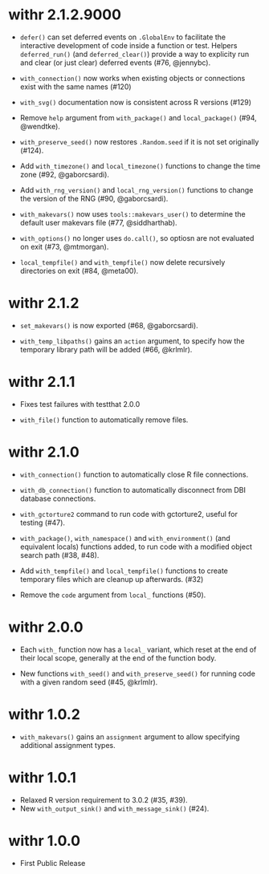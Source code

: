 # withr 2.1.2.9000

- `defer()` can set deferred events on `.GlobalEnv` to facilitate the
  interactive development of code inside a function or test. Helpers
  `deferred_run()` (and `deferred_clear()`) provide a way to explicity run and
  clear (or just clear) deferred events (#76, @jennybc).
- `with_connection()` now works when existing objects or connections exist with the same names (#120)

- `with_svg()` documentation now is consistent across R versions (#129)

- Remove `help` argument from `with_package()` and `local_package()` (#94, @wendtke).

- `with_preserve_seed()` now restores `.Random.seed` if it is not set
  originally (#124).

- Add `with_timezone()` and `local_timezone()` functions to change the
  time zone (#92, @gaborcsardi).

- Add `with_rng_version()` and `local_rng_version()` functions to change
  the version of the RNG (#90, @gaborcsardi).

- `with_makevars()` now uses `tools::makevars_user()` to determine the default
  user makevars file (#77, @siddharthab).

- `with_options()` no longer uses `do.call()`, so optiosn are not evaluated on 
  exit (#73, @mtmorgan).
  
- `local_tempfile()` and `with_tempfile()` now delete recursively directories on
  exit (#84, @meta00).
  
# withr 2.1.2

- `set_makevars()` is now exported (#68, @gaborcsardi).

- `with_temp_libpaths()` gains an `action` argument, to specify how the
  temporary library path will be added (#66, @krlmlr).

# withr 2.1.1

- Fixes test failures with testthat 2.0.0

- `with_file()` function to automatically remove files.

# withr 2.1.0

- `with_connection()` function to automatically close R file connections.

- `with_db_connection()` function to automatically disconnect from DBI database
  connections.

- `with_gctorture2` command to run code with gctorture2, useful for testing
  (#47).

- `with_package()`, `with_namespace()` and `with_environment()` (and equivalent
  locals) functions added, to run code with a modified object search path (#38,
  #48).

- Add `with_tempfile()` and `local_tempfile()` functions to create temporary
  files which are cleanup up afterwards. (#32)

- Remove the `code` argument from `local_` functions (#50).

# withr 2.0.0

- Each `with_` function now has a `local_` variant, which reset at the end of
  their local scope, generally at the end of the function body.

- New functions `with_seed()` and `with_preserve_seed()` for running code with
  a given random seed (#45, @krlmlr).

# withr 1.0.2
- `with_makevars()` gains an `assignment` argument to allow specifying
  additional assignment types.

# withr 1.0.1
- Relaxed R version requirement to 3.0.2 (#35, #39).
- New `with_output_sink()` and `with_message_sink()` (#24).

# withr 1.0.0

- First Public Release
